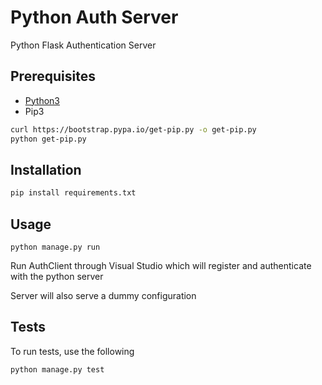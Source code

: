 # Python Auth Server

Python Flask Authentication Server

## Prerequisites
- [Python3](https://www.python.org/downloads/)
- Pip3
```bash
curl https://bootstrap.pypa.io/get-pip.py -o get-pip.py
python get-pip.py
```

## Installation

```bash
pip install requirements.txt
```

## Usage

```
python manage.py run
```

Run AuthClient through Visual Studio which will register and authenticate with the python server

Server will also serve a dummy configuration

## Tests
To run tests, use the following

```
python manage.py test
```